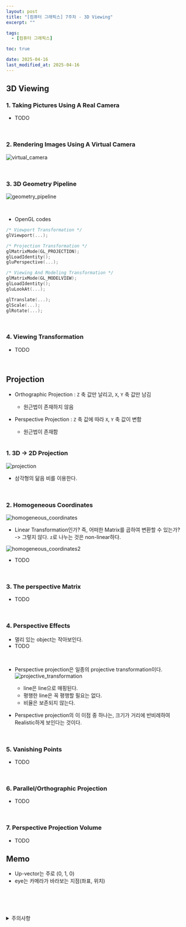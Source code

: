 ```yaml
---
layout: post
title: "[컴퓨터 그래픽스] 7주차 - 3D Viewing"
excerpt: ""

tags:
  - [컴퓨터 그래픽스]

toc: true

date: 2025-04-16
last_modified_at: 2025-04-16
---
```

## 3D Viewing
### 1. Taking Pictures Using A Real Camera
- TODO

<br>

### 2. Rendering Images Using A Virtual Camera  
![virtual_camera](TODO)  

<br>

### 3. 3D Geometry Pipeline  
![geometry_pipeline](TODO)  

<br>

- OpenGL codes

```c
/* Viewport Transformation */
glViewport(...);

/* Projection Transformation */
glMatrixMode(GL_PROJECTION);
glLoadIdentity();
gluPerspective(...);

/* Viewing And Modeling Transformation */
glMatrixMode(GL_MODELVIEW);
glLoadIdentity();
gluLookAt(...);

glTranslate(...);
glScale(...);
glRotate(...);
```

<br>

### 4. Viewing Transformation
- TODO

<br>

## Projection
- Orthographic Projection : `Z` 축 값만 날리고, `X`, `Y` 축 값만 남김
  - 원근법이 존재하지 않음

- Perspective Projection : `Z` 축 값에 따라 `X`, `Y` 축 값이 변함
  - 원근법이 존재함  

  <br>

### 1. 3D -> 2D Projection  
![projection](TODO)  
  - 삼각형의 닮음 비를 이용한다.  

  <br>

### 2. Homogeneous Coordinates  
![homogeneous_coordinates](TODO)  
  - Linear Transformation인가? 즉, 어떠한 Matrix를 곱하여 변환할 수 있는가?  
  -> 그렇지 않다. `z`로 나누는 것은 non-linear하다.  

![homogeneous_coordinates2](TODO)  

- TODO

<br>

### 3. The perspective Matrix  
- TODO  

<br>

### 4. Perspective Effects  
- 멀리 있는 object는 작아보인다.  
- TODO

<br>

- Perspective projection은 일종의 projective transformation이다.  
![projective_transformation](TODO)
  - line은 line으로 매핑된다.
  - 평행한 line은 꼭 평행할 필요는 없다.
  - 비율은 보존되지 않는다.  

- Perspective projection의 이 이점 중 하나는, 크기가 거리에 반비례하여 Realistic하게 보인다는 것이다.  

<br>

### 5. Vanishing Points
- TODO  

<br>

### 6. Parallel/Orthographic Projection  
- TODO

<br>

### 7. Perspective Projection Volume  
- TODO

## Memo
- Up-vector는 주로 (0, 1, 0)
- eye는 카메라가 바라보는 지점(좌표, 위치)

<br>
<br>
<br>
<br>
<details>
<summary>주의사항</summary>
<div markdown="1">

이 포스팅은 강원대학교 김종민 교수님의 컴퓨터 그래픽스 수업을 들으며 내용을 정리 한 것입니다.  
수업 내용에 대한 저작권은 교수님께 있으니,  
다른 곳으로의 무분별한 내용 복사를 자제해 주세요.

</div>
</details> 